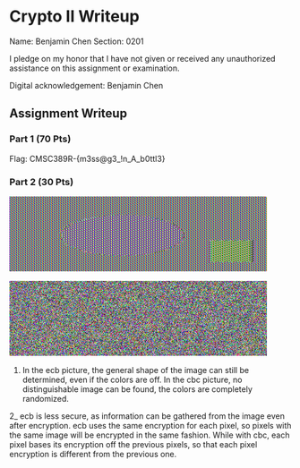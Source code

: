 # Crypto II Writeup

Name: Benjamin Chen
Section: 0201

I pledge on my honor that I have not given or received any unauthorized
assistance on this assignment or examination.

Digital acknowledgement: Benjamin Chen

## Assignment Writeup

### Part 1 (70 Pts)

Flag: CMSC389R-{m3ss@g3_!n_A_b0ttl3}


### Part 2 (30 Pts)

![ecb](ecb.bmp)

![cbc](cbc.bmp)



1) In the ecb picture, the general shape of the image can still be determined, even if the colors are off.  In the cbc picture, no distinguishable image can be found, the colors are completely randomized.

2_ ecb is less secure, as information can be gathered from the image even after encryption.  ecb uses the same encryption for each pixel, so pixels with the same image will be encrypted in the same fashion. While with cbc, each pixel bases its encryption off the previous pixels, so that each pixel encryption is different from the previous one.
